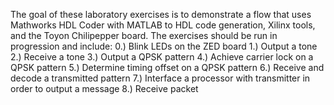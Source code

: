 The goal of these laboratory exercises is to demonstrate a flow that uses Mathworks HDL Coder with MATLAB to HDL code generation, Xilinx tools, and the Toyon Chilipepper board. The exercises should be run in progression and include:
0.) Blink LEDs on the ZED board
1.) Output a tone
2.) Receive a tone
3.) Output a QPSK pattern
4.) Achieve carrier lock on a QPSK pattern
5.) Determine timing offset on a QPSK pattern
6.) Receive and decode a transmitted pattern
7.) Interface a processor with transmitter in order to output a message
8.) Receive packet
